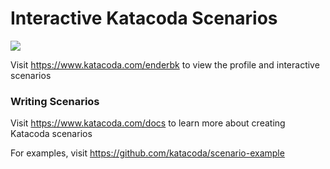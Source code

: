 # Interactive Katacoda Scenarios

[![](http://shields.katacoda.com/katacoda/enderbk/count.svg)](https://www.katacoda.com/enderbk "Get your profile on Katacoda.com")

Visit https://www.katacoda.com/enderbk to view the profile and interactive scenarios

### Writing Scenarios
Visit https://www.katacoda.com/docs to learn more about creating Katacoda scenarios

For examples, visit https://github.com/katacoda/scenario-example

